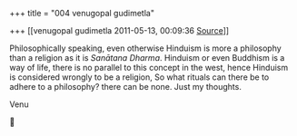 +++
title = "004 venugopal gudimetla"

+++
[[venugopal gudimetla	2011-05-13, 00:09:36 [Source](https://groups.google.com/g/samskrita/c/RcK3Z3K5NVY)]]



  
Philosophically speaking, even otherwise Hinduism is more a philosophy than a religion as it is *Sanātana Dharma*. Hinduism or even Buddhism is a way of life, there is no parallel to this concept in the west, hence Hinduism is considered wrongly to be a religion, So what rituals can there be to adhere to a philosophy? there can be none. Just my thoughts.  
  
Venu




